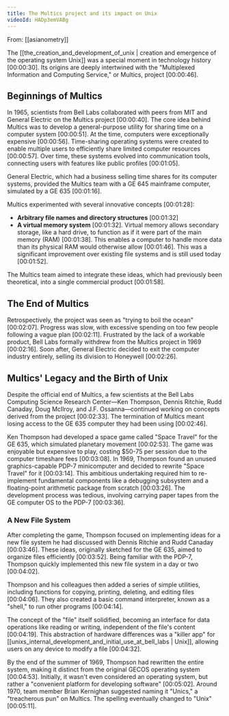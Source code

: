 ```yaml
---
title: The Multics project and its impact on Unix
videoId: HADp3emVABg
---
```


From: [[asianometry]] <br/> 

The [[the_creation_and_development_of_unix | creation and emergence of the operating system Unix]] was a special moment in technology history <a class="yt-timestamp" data-t="00:00:30">[00:00:30]</a>. Its origins are deeply intertwined with the "Multiplexed Information and Computing Service," or Multics, project <a class="yt-timestamp" data-t="00:00:46">[00:00:46]</a>.

## Beginnings of Multics

In 1965, scientists from Bell Labs collaborated with peers from MIT and General Electric on the Multics project <a class="yt-timestamp" data-t="00:00:40">[00:00:40]</a>. The core idea behind Multics was to develop a general-purpose utility for sharing time on a computer system <a class="yt-timestamp" data-t="00:00:51">[00:00:51]</a>. At the time, computers were exceptionally expensive <a class="yt-timestamp" data-t="00:00:56">[00:00:56]</a>. Time-sharing operating systems were created to enable multiple users to efficiently share limited computer resources <a class="yt-timestamp" data-t="00:00:57">[00:00:57]</a>. Over time, these systems evolved into communication tools, connecting users with features like public profiles <a class="yt-timestamp" data-t="00:01:05">[00:01:05]</a>.

General Electric, which had a business selling time shares for its computer systems, provided the Multics team with a GE 645 mainframe computer, simulated by a GE 635 <a class="yt-timestamp" data-t="00:01:16">[00:01:16]</a>.

Multics experimented with several innovative concepts <a class="yt-timestamp" data-t="00:01:28">[00:01:28]</a>:
*   **Arbitrary file names and directory structures** <a class="yt-timestamp" data-t="00:01:32">[00:01:32]</a>
*   **A virtual memory system** <a class="yt-timestamp" data-t="00:01:32">[00:01:32]</a>. Virtual memory allows secondary storage, like a hard drive, to function as if it were part of the main memory (RAM) <a class="yt-timestamp" data-t="00:01:38">[00:01:38]</a>. This enables a computer to handle more data than its physical RAM would otherwise allow <a class="yt-timestamp" data-t="00:01:46">[00:01:46]</a>. This was a significant improvement over existing file systems and is still used today <a class="yt-timestamp" data-t="00:01:52">[00:01:52]</a>.

The Multics team aimed to integrate these ideas, which had previously been theoretical, into a single commercial product <a class="yt-timestamp" data-t="00:01:58">[00:01:58]</a>.

## The End of Multics

Retrospectively, the project was seen as "trying to boil the ocean" <a class="yt-timestamp" data-t="00:02:07">[00:02:07]</a>. Progress was slow, with excessive spending on too few people following a vague plan <a class="yt-timestamp" data-t="00:02:11">[00:02:11]</a>. Frustrated by the lack of a workable product, Bell Labs formally withdrew from the Multics project in 1969 <a class="yt-timestamp" data-t="00:02:16">[00:02:16]</a>. Soon after, General Electric decided to exit the computer industry entirely, selling its division to Honeywell <a class="yt-timestamp" data-t="00:02:26">[00:02:26]</a>.

## Multics' Legacy and the Birth of Unix

Despite the official end of Multics, a few scientists at the Bell Labs Computing Science Research Center—Ken Thompson, Dennis Ritchie, Rudd Canaday, Doug McIlroy, and J.F. Ossanna—continued working on concepts derived from the project <a class="yt-timestamp" data-t="00:02:33">[00:02:33]</a>. The termination of Multics meant losing access to the GE 635 computer they had been using <a class="yt-timestamp" data-t="00:02:46">[00:02:46]</a>.

Ken Thompson had developed a space game called "Space Travel" for the GE 635, which simulated planetary movement <a class="yt-timestamp" data-t="00:02:53">[00:02:53]</a>. The game was enjoyable but expensive to play, costing $50-75 per session due to the computer timeshare fees <a class="yt-timestamp" data-t="00:03:08">[00:03:08]</a>. In 1969, Thompson found an unused graphics-capable PDP-7 minicomputer and decided to rewrite "Space Travel" for it <a class="yt-timestamp" data-t="00:03:14">[00:03:14]</a>. This ambitious undertaking required him to re-implement fundamental components like a debugging subsystem and a floating-point arithmetic package from scratch <a class="yt-timestamp" data-t="00:03:26">[00:03:26]</a>. The development process was tedious, involving carrying paper tapes from the GE computer OS to the PDP-7 <a class="yt-timestamp" data-t="00:03:36">[00:03:36]</a>.

### A New File System

After completing the game, Thompson focused on implementing ideas for a new file system he had discussed with Dennis Ritchie and Rudd Canaday <a class="yt-timestamp" data-t="00:03:46">[00:03:46]</a>. These ideas, originally sketched for the GE 635, aimed to organize files efficiently <a class="yt-timestamp" data-t="00:03:52">[00:03:52]</a>. Being familiar with the PDP-7, Thompson quickly implemented this new file system in a day or two <a class="yt-timestamp" data-t="00:04:02">[00:04:02]</a>.

Thompson and his colleagues then added a series of simple utilities, including functions for copying, printing, deleting, and editing files <a class="yt-timestamp" data-t="00:04:06">[00:04:06]</a>. They also created a basic command interpreter, known as a "shell," to run other programs <a class="yt-timestamp" data-t="00:04:14">[00:04:14]</a>.

The concept of the "file" itself solidified, becoming an interface for data operations like reading or writing, independent of the file's content <a class="yt-timestamp" data-t="00:04:19">[00:04:19]</a>. This abstraction of hardware differences was a "killer app" for [[unixs_internal_development_and_initial_use_at_bell_labs | Unix]], allowing users on any device to modify a file <a class="yt-timestamp" data-t="00:04:32">[00:04:32]</a>.

By the end of the summer of 1969, Thompson had rewritten the entire system, making it distinct from the original GECOS operating system <a class="yt-timestamp" data-t="00:04:53">[00:04:53]</a>. Initially, it wasn't even considered an operating system, but rather a "convenient platform for developing software" <a class="yt-timestamp" data-t="00:05:02">[00:05:02]</a>. Around 1970, team member Brian Kernighan suggested naming it "Unics," a "treacherous pun" on Multics. The spelling eventually changed to "Unix" <a class="yt-timestamp" data-t="00:05:11">[00:05:11]</a>.